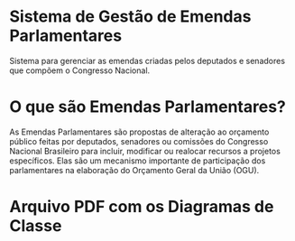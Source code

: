 #  Sistema de Gestão de Emendas Parlamentares
Sistema para gerenciar as emendas criadas pelos deputados e senadores que compõem o Congresso Nacional.
# O que são Emendas Parlamentares?
As Emendas Parlamentares são propostas de alteração ao orçamento público feitas
por deputados, senadores ou comissões do Congresso Nacional Brasileiro para
incluir, modificar ou realocar recursos a projetos específicos. Elas são um
mecanismo importante de participação dos parlamentares na elaboração do
Orçamento Geral da União (OGU).
# Arquivo PDF com os Diagramas de Classe
